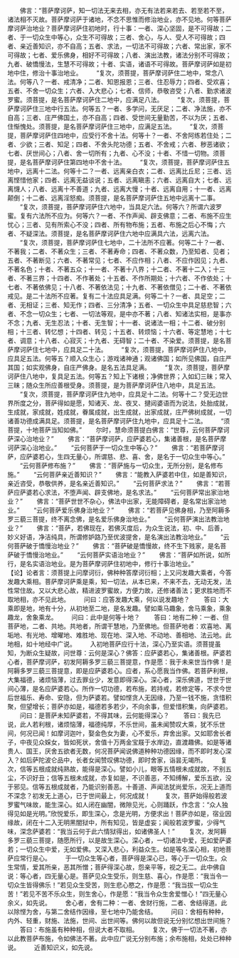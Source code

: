 <!-- { "loadSidebar": true } -->
　　佛言：“菩萨摩诃萨，知一切法无来去相，亦无有法若来若去、若至若不至，诸法相不灭故。菩萨摩诃萨于诸地，不念不思惟而修治地业，亦不见地。何等菩萨摩诃萨治地业？菩萨摩诃萨住初地时，行十事：一者、深心坚固，是不可得故；二者、于一切众生中等心，众生不可得故；三者、舍心，与人、受人不可得故；四者、亲近善知识，亦不自高；五者、求法，一切法不可得故；六者、常出家，家不可得故；七者、爱乐佛身，相好不可得故；八者、演出法教，诸法分别不可得故；九者、破憍慢法，生慧不可得故；十者、实语，诸语不可得故。菩萨摩诃萨如是初地中住，修治十事治地业。
　　“复次，须菩提，菩萨摩诃萨住二地中，常念八法。何等八？一者、戒清净；二者、知恩报恩；三者、住忍辱力；四者、受欢喜；五者、不舍一切众生；六者、入大悲心；七者、信师，恭敬咨受；八者、勤求诸波罗蜜。须菩提，是名菩萨摩诃萨住二地中，应满足八法。
　　“复次，须菩提，菩萨摩诃萨住三地中行五法。何等五？一者、多学问，无厌足；二者、净法施，亦不自高；三者、庄严佛国土，亦不自高；四者、受世间无量勤苦，不以为厌；五者、住惭愧处。须菩提，是名菩萨摩诃萨住三地中，应满足五法。
　　“复次，须菩提，菩萨摩诃萨住四地中，应受行不舍十法。何等十？一者、不舍阿练若住处；二者、少欲；三者、知足；四者、不舍头陀功德；五者、不舍戒；六者、秽恶诸欲；七者、厌世间心；八者、舍一切所有；九者、心不没；十者、不惜一切物。须菩提，是名菩萨摩诃萨住第四地中不舍十法。
　　“复次，须菩提，菩萨摩诃萨住五地中，远离十二法。何等十二？一者、远离亲白衣；二者、远离比丘尼；三者、远离悭惜他家；四者、远离无益谈说；五者、远离瞋恚；六者、远离自大；七者、远离懱人；八者、远离十不善道；九者、远离大慢；十者、远离自用；十一者、远离颠倒；十二者、远离淫怒痴。须菩提，是名菩萨摩诃萨住五地中远离十二事。
　　“复次，须菩提，菩萨摩诃萨住六地中，当具足六法。何等六？所谓六波罗蜜。复有六法所不应为。何等六？一者、不作声闻、辟支佛意；二者、布施不应生忧心；三者、见有所索心不没；四者、所有物布施；五者、布施之后心不悔；六者、不疑深法。须菩提，是名菩萨摩诃萨住六地中应满具六法，远离六法。
　　“复次，须菩提，菩萨摩诃萨住七地中，二十法所不应著。何等二十？一者、不著我；二者、不著众生；三者、不著寿命；四者、不著众数，乃至知者、见者；五者、不著断见；六者、不著常见；七者、不应作相；八者、不应作因见；九者、不著名色；十者、不著五众；十一者、不著十八界；十二者、不著十二入；十三者、不著三界；十四者、不作著处；十五者、不作所期处；十六者、不作依处；十七者、不著依佛见；十八者、不著依法见；十九者、不著依僧见；二十者、不著依戒见。是二十法所不应著。复有二十法应具足满。何等二十？一者、具足空；二者、无相证；三者、知无作；四者、三分清净；五者、一切众生中具足慈悲智；六者、不念一切众生；七者、一切法等观，是中亦不著；八者、知诸法实相，是事亦不念；九者、无生忍法；十者、无生智；十一者、说诸法一相；十二者、破分别相；十三者、转忆想；十四者、转见；十五者、转烦恼；十六者、等定慧地；十七者、调意；十八者、心寂灭；十九者、无碍智；二十者、不染爱。须菩提，是名菩萨摩诃萨住七地中，应具足二十法。
　　“复次，须菩提，菩萨摩诃萨住八地中，应具足五法。何等五？顺入众生心；游戏诸神通；观诸佛国；如所见佛国，自庄严其国；如实观佛身，自庄严佛身。是名五法具足满。
　　“复次，须菩提，菩萨摩诃萨住八地中，复具足五法。何等五？知上下诸根；净佛世界；入如幻三昧；常入三昧；随众生所应善根受身。须菩提，是为菩萨摩诃萨住八地中，具足五法。
　　“复次，须菩提，菩萨摩诃萨住九地中，应具足十二法。何等十二？受无边世界所度之分，菩萨得如是愿，知诸天、龙、夜叉、揵闼婆语而为说法，处胎成就，生成就，家成就，姓成就，眷属成就，出生成就，出家成就，庄严佛树成就，一切诸善功德成满具足。须菩提，是名菩萨摩诃萨住九地中，应具足十二法。
　　“须菩提，十地菩萨当知如佛。”
　　尔时，慧命须菩提白佛言：“世尊，云何菩萨摩诃萨深心治地业？”
　　佛言：“菩萨摩诃萨，应萨婆若心，集诸善根，是名菩萨摩诃萨深心治地业。”
　　“云何菩萨于一切众生中等心？”
　　佛言：“若菩萨摩诃萨，应萨婆若心，生四无量心，所谓慈、悲、喜、舍，是名于一切众生中等心。”
　　“云何菩萨修布施？”
　　佛言：“菩萨施与一切众生，无所分别，是名修布施。”
　　“云何菩萨亲近善知识？”
　　佛言：“能教入萨婆若中住，如是善知识，亲近咨受，恭敬供养，是名亲近善知识。”
　　“云何菩萨求法？”
　　佛言：“若菩萨应萨婆若心求法，不堕声闻、辟支佛地，是名求法。”
　　“云何菩萨常出家治地业？”
　　佛言：“菩萨世世不杂心，佛法中出家，无能障碍者，是名常出家治地业。”
　　“云何菩萨爱乐佛身治地业？”
　　佛言：“若菩萨见佛身相，乃至阿耨多罗三藐三菩提，终不离念佛，是名爱乐佛身治地业。”
　　“云何菩萨演出法教治地业？”
　　佛言：“菩萨，若佛现在，若佛灭度后，为众生说法，初、中、后善，妙义好语，净洁纯具，所谓修妒路乃至优波提舍，是名演出法教治地业。”
　　“云何菩萨破于憍慢治地业？”
　　佛言：“菩萨破是憍慢故，终不生下贱家，是名菩萨破于憍慢治地业。”
　　“云何菩萨实语治地业？”
　　佛言：“菩萨如所说，如所行，是名实语治地业。是为菩萨摩诃萨住初地中，修行十事治地业。”　　
　　【论】论者言：须菩提上问摩诃衍，佛种种答摩诃衍相；上又问发趣大乘者，今答发趣大乘相。菩萨摩诃萨乘是乘，知一切法，从本已来，不来不去，无动无发，法性常住故。又以大悲心故，精进波罗蜜故，方便力故，还修诸善法；更求胜地而不取地相，亦不见此地。
　　问曰：应答发趣大乘，何以说发趣地？
　　答曰：大乘即是地，地有十分，从初地至二地，是名发趣。譬如乘马趣象，舍马乘象，乘象趣龙，舍象乘龙。
　　问曰：此中是何等十地？
　　答曰：地有二种：一者、但菩萨地，二者、共地。共地者，所谓干慧地，乃至佛地。但菩萨地者：欢喜地、离垢地、有光地、增曜地、难胜地、现在地、深入地、不动地、善相地、法云地。此地相，如十地经中广说。
　　入初地菩萨应行十法，深心乃至实语。须菩提虽知，为断众生疑故，问世尊：云何是深心？佛答：应萨婆若心，集诸善根。萨婆若心者，菩萨摩诃萨，初发阿耨多罗三藐三菩提意，作是愿：我于未来世当作佛！是阿耨多罗三藐三菩提意，即是应萨婆若心。应者，系心愿我当作佛。若菩萨利根，大集福德，诸烦恼薄，过去罪业少，发意即得深心。深心者，深乐佛道，世世于世间心薄，是名应萨婆若心。所作一切功德，若布施，若持戒，若修定等，不求今世后世福乐、寿命、安隐，但为萨婆若。譬如悭贪人无因缘，乃至一钱不施，贪惜积聚，但望增长；菩萨亦如是，福德若多若少，不向余事，但爱惜积集，向萨婆若。
　　问曰：是菩萨未知萨婆若，不得其味，云何能得深心？
　　答曰：我先已说，此人若利根，诸烦恼薄，福德纯厚，不乐世间，虽未闻赞叹大乘，犹不乐世间，何况已闻！如摩诃迦叶，娶金色女为妻，心不爱乐，弃舍出家。又如耶舍长者子，中夜见众婇女，皆如死状，舍值十万两金宝屐于水岸边，直渡趣佛。如是等诸贵人、国王，厌舍五欲者无数，何况菩萨闻说佛道种种功德因缘，而不即时发心深入？如后萨陀波仑品中，长者女闻赞叹佛功德，即时舍家，诣昙无竭所。
　　复次，信等五根成就纯熟故，能得是深心。譬如小儿，眼等五情根未成就故，不别五尘，不识好丑；信等五根未成就，亦复如是，不识善恶，不知缚解，爱乐五欲，没于邪见。信等五根成就者，乃能识别善恶。十善道、声闻法犹尚爱乐，况无上道而不深念？初发无上道心，已于世间最上，何况成就！
　　复次，菩萨始得般若波罗蜜气味故，能生深心。如人闭在幽闇，微隙见光，心则踊跃，作念言：“众人独得见如是光明。”欣悦爱乐，即生深心，念是光明，方便求出！菩萨亦如是，宿业因缘故，闭在十二入无明黑闇狱中，所有知见，皆是虚妄；闻般若波罗蜜，少得气味，深念萨婆若：“我当云何于此六情狱得出，如诸佛圣人！”
　　复次，发阿耨多罗三藐三菩提，随愿所行，以是故生深心。深心者，一切诸法中爱，无如爱萨婆若；一切众生中爱，无如爱佛。又深入悲心，利益众生。如是等名深心相，初地菩萨应常行是心。
　　于一切众生等心者，菩萨得是深心已，等心于一切众生。众生常情，爱其所亲，恶其所憎；菩萨得深心故，怨亲平等，视之无二。此中佛自说：等心者，四无量心是。菩萨见众生受乐，则生慈、喜心，作是愿：“我当令一切众生皆得佛乐！”若见众生受苦，则生悲心愍之，作是愿：“我当拔一切众生苦！”若见不苦不乐众生，则生舍心，作是愿：“我当令众生舍爱憎心！”四无量心余义，如先说。
　　舍心者，舍有二种：一者、舍财行施，二者、舍结得道。此以除悭为舍，与第二舍结作因缘，至七地中乃能舍结。
　　问曰：舍相有种种，内外、轻重，财施、法施，世间、出世间等。佛何以故但说无分别忆想出世间施？
　　答曰：布施虽有种种相，但说大者不取相。
　　复次，佛于一切法不著，亦以此教菩萨布施，令如佛法不著。此中应广说无分别布施；余布施相，处处已种种说。
　　近善知识义，如先说。
